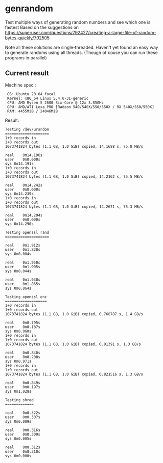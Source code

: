 # genrandom

Test multiple ways of generating random numbers and see which one is fastest
Based on the suggestions on https://superuser.com/questions/792427/creating-a-large-file-of-random-bytes-quickly/792505

Note all these solutions are single-threaded.
Haven't yet found an easy way to generate randoms using all threads.
(Though of couse you can run these programs in parallel)

## Current result

Machine spec :

```
 OS: Ubuntu 20.04 focal
 Kernel: x86_64 Linux 5.4.0-31-generic
 CPU: AMD Ryzen 5 2600 Six-Core @ 12x 3.85GHz
 GPU: AMD/ATI Lexa PRO [Radeon 540/540X/550/550X / RX 540X/550/550X]
 RAM: 4455MiB / 24046MiB
```

Result:

```
Testing /dev/urandom
====================
1+0 records in
1+0 records out
1073741824 bytes (1.1 GB, 1.0 GiB) copied, 14.1688 s, 75.8 MB/s

real	0m14.196s
user	0m0.000s
sys	0m14.191s
1+0 records in
1+0 records out
1073741824 bytes (1.1 GB, 1.0 GiB) copied, 14.2162 s, 75.5 MB/s

real	0m14.242s
user	0m0.000s
sys	0m14.239s
1+0 records in
1+0 records out
1073741824 bytes (1.1 GB, 1.0 GiB) copied, 14.2671 s, 75.3 MB/s

real	0m14.294s
user	0m0.000s
sys	0m14.290s

Testing openssl rand
====================

real	0m1.912s
user	0m1.828s
sys	0m0.084s

real	0m1.950s
user	0m1.905s
sys	0m0.044s

real	0m1.930s
user	0m1.865s
sys	0m0.064s

Testing openssl enc
===================
1+0 records in
1+0 records out
1073741824 bytes (1.1 GB, 1.0 GiB) copied, 0.768787 s, 1.4 GB/s

real	0m0.795s
user	0m0.187s
sys	0m0.960s
1+0 records in
1+0 records out
1073741824 bytes (1.1 GB, 1.0 GiB) copied, 0.81391 s, 1.3 GB/s

real	0m0.840s
user	0m0.208s
sys	0m0.971s
1+0 records in
1+0 records out
1073741824 bytes (1.1 GB, 1.0 GiB) copied, 0.821516 s, 1.3 GB/s

real	0m0.849s
user	0m0.197s
sys	0m1.028s

Testing shred
=============

real	0m0.322s
user	0m0.307s
sys	0m0.009s

real	0m0.316s
user	0m0.309s
sys	0m0.005s

real	0m0.312s
user	0m0.310s
sys	0m0.000s
```
